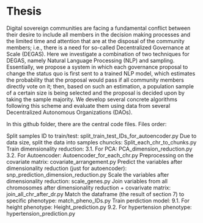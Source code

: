 # Thesis
Digital sovereign communities are facing a fundamental conflict
between their desire to include all members in the decision making
processes and the limited time and attention that are at the disposal of
the community members; i.e., there is a need for so-called Decentralized
Governance at Scale (DEGAS). Here we investigate a combination of two
techniques for DEGAS, namely Natural Language Processing (NLP) and
sampling. Essentially, we propose a system in which each governance proposal
to change the status quo is first sent to a trained NLP model, which
estimates the probability that the proposal would pass if all community
members directly vote on it; then, based on such an estimation, a population
sample of a certain size is being selected and the proposal is decided
upon by taking the sample majority. We develop several concrete algorithms
following this scheme and evaluate them using data from several
Decentralized Autonomous Organizations (DAOs).

In this github folder, there are the central code files. Files order:

Split samples ID to train/test: split_train_test_IDs_for_autoencoder.py
Due to data size, split the data into samples chuncks: Split_each_chr_to_chunks.py
Train dimensionality reduction: 3.1. For PCA: PCA_dimension_reduction.py 3.2. For Autoencoder: Autoencoder_for_each_chr.py
Preprocessing on the covariate matrix: covariate_arrangement.py
Predict the variables after dimensionality reduction (just for autoencoder): snp_prediction_dimension_reduction.py
Scale the variables after dimensionality reduction: scale_genes.py
Join variables from all chromosomes after dimensionality reduction + covarivate matrix: join_all_chr_after_dr.py
Match the dataframe (the result of section 7) to specific phenotype: match_pheno_IDs.py
Train perdiction model: 9.1. For height phenotype: Height_prediction.py 9.2. For hypertension phenotype: hypertension_prediction.py
